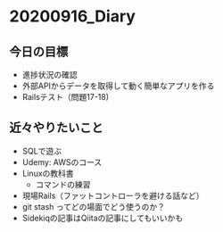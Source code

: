 # 20200916_Diary

## 今日の目標

- 進捗状況の確認
- 外部APIからデータを取得して動く簡単なアプリを作る
- Railsテスト（問題17-18)

## 近々やりたいこと

- SQLで遊ぶ
- Udemy: AWSのコース
- Linuxの教科書
  - コマンドの練習
- 現場Rails（ファットコントローラを避ける話など）
- git stash ってどの場面でどう使うのか？
- Sidekiqの記事はQiitaの記事にしてもいいかも
